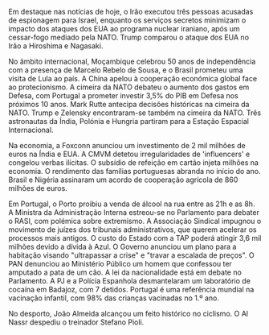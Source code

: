 Em destaque nas notícias de hoje, o Irão executou três pessoas acusadas de espionagem para Israel, enquanto os serviços secretos minimizam o impacto dos ataques dos EUA ao programa nuclear iraniano, após um cessar-fogo mediado pela NATO. Trump comparou o ataque dos EUA no Irão a Hiroshima e Nagasaki.

No âmbito internacional, Moçambique celebrou 50 anos de independência com a presença de Marcelo Rebelo de Sousa, e o Brasil prometeu uma visita de Lula ao país. A China apelou à cooperação económica global face ao protecionismo. A cimeira da NATO debateu o aumento dos gastos em Defesa, com Portugal a prometer investir 3,5% do PIB em Defesa nos próximos 10 anos. Mark Rutte antecipa decisões históricas na cimeira da NATO. Trump e Zelensky encontraram-se também na cimeira da NATO. Três astronautas da Índia, Polónia e Hungria partiram para a Estação Espacial Internacional.

Na economia, a Foxconn anunciou um investimento de 2 mil milhões de euros na Índia e EUA. A CMVM detetou irregularidades de 'influencers' e congelou verbas ilícitas. O subsídio de refeição em cartão injeta milhões na economia. O rendimento das famílias portuguesas abranda no início do ano. Brasil e Nigéria assinaram um acordo de cooperação agrícola de 860 milhões de euros.

Em Portugal, o Porto proibiu a venda de álcool na rua entre as 21h e as 8h. A Ministra da Administração Interna estreou-se no Parlamento para debater o RASI, com polémica sobre extremismo. A Associação Sindical impugnou o movimento de juízes dos tribunais administrativos, que querem acelerar os processos mais antigos. O custo do Estado com a TAP poderá atingir 3,6 mil milhões devido a dívida à Azul. O Governo anunciou um plano para a habitação visando "ultrapassar a crise" e "travar a escalada de preços". O PAN denunciou ao Ministério Público um homem que confessou ter amputado a pata de um cão. A lei da nacionalidade está em debate no Parlamento. A PJ e a Polícia Espanhola desmantelaram um laboratório de cocaína em Badajoz, com 7 detidos. Portugal é uma referência mundial na vacinação infantil, com 98% das crianças vacinadas no 1.º ano.

No desporto, João Almeida alcançou um feito histórico no ciclismo. O Al Nassr despediu o treinador Stefano Pioli.
